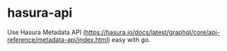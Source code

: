# hasura-api
Use Hasura Metadata API (https://hasura.io/docs/latest/graphql/core/api-reference/metadata-api/index.html) easy with go.
